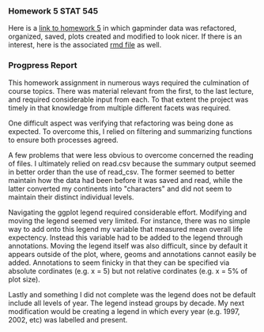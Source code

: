 ### Homework 5 STAT 545

Here is a [link to homework 5](https://github.com/Kozp/STAT545-hw-Kozik-Pavel/blob/Side-Branch/hw05%20-%20Novel%20colors%20and%20brewer%2C%20refactoring%2C%20ggsave%20and%20improving%20figure%20quality/hw5.md) in which gapminder data was refactored, organized, saved, plots created and modified to look nicer. If there is an interest, here is the associated [rmd file](https://github.com/Kozp/STAT545-hw-Kozik-Pavel/blob/Side-Branch/hw05%20-%20Novel%20colors%20and%20brewer%2C%20refactoring%2C%20ggsave%20and%20improving%20figure%20quality/hw5.Rmd) as well.

### Progpress Report

This homework assignment in numerous ways required the culmination of course topics. There was material relevant from the first, to the last lecture, and required considerable input from each. To that extent the project was timely in that knowledge from multiple different facets was required.

One difficult aspect was verifying that refactoring was being done as expected. To overcome this, I relied on filtering and summarizing functions to ensure both processes agreed. 

A few problems that were less obvious to overcome concerned the reading of files. I ultimately relied on read.csv because the summary output seemed in better order than the use of read_csv. The former seemed to better maintain how the data had been before it was saved and read, while the latter converted my continents into "characters" and did not seem to maintain their distinct individual levels.

Navigating the ggplot legend required considerable effort. Modifying and moving the legend seemed very limited. For instance, there was no simple way to add onto this legend my variable that measured mean overall life expectency. Instead this variable had to be added to the legend through annotations. Moving the legend itself was also difficult, since by default it appears outside of the plot, where, geoms and annotations cannot easily be added. Annotations to seem finicky in that they can be specified via absolute cordinates (e.g. x = 5) but not relative cordinates (e.g. x = 5% of plot size). 

Lastly and something I did not complete was the legend does not be default include all levels of year. The legend instead groups by decade. My next modification would be creating a legend in which every year (e.g. 1997, 2002, etc) was labelled and present.
